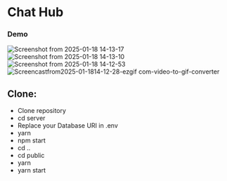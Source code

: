 # Chat Hub

### Demo
![Screenshot from 2025-01-18 14-13-17](https://github.com/user-attachments/assets/a14fc70d-ad4f-4b50-972e-418326b2a7a3)
![Screenshot from 2025-01-18 14-13-10](https://github.com/user-attachments/assets/72f2dae6-6da1-4ca0-8ede-f339ee64dada)
![Screenshot from 2025-01-18 14-12-53](https://github.com/user-attachments/assets/9fbbabeb-1f42-49c0-8dcb-49040b12b57e)
![Screencastfrom2025-01-1814-12-28-ezgif com-video-to-gif-converter](https://github.com/user-attachments/assets/1eb4041f-aaeb-404c-b204-d3195a2ebc12)

## Clone:
- Clone repository
- cd server
- Replace your Database URI in .env
- yarn
- npm start
- cd ..
- cd public
- yarn
- yarn start
